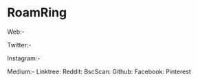 # RoamRing #

Web:-

Twitter:-

Instagram:-

Medium:-
Linktree:
Reddit:
BscScan:
Github:
Facebook:
Pinterest
